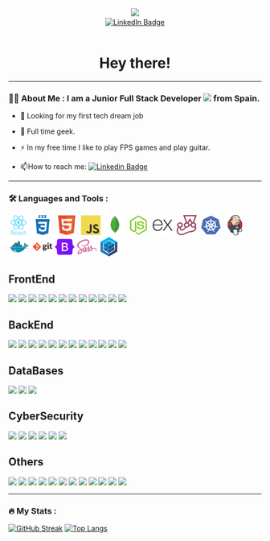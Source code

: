 <div id="header" align="center">
  <img src="https://media.giphy.com/media/RN8FdaB6T1bkkI5n4I/giphy.gif" width="100"/>
  <div id="badges">
  <a href="https://www.linkedin.com/in/jorge-campo-silvestre-350b7b174/">
    <img src="https://img.shields.io/badge/LinkedIn-blue?style=for-the-badge&logo=linkedin&logoColor=white" alt="LinkedIn Badge"/>
  </a>
  
</div>
<img src="https://komarev.com/ghpvc/?username=yorch82&style=flat-square&color=blue" alt=""/>
<h1>
  Hey there!
<!--  <img src="https://media.giphy.com/media/hvRJCLFzcasrR4ia7z/giphy.gif" width="1px"/> -->
</h1>
</div>

---

### :man_technologist: About Me : I am a Junior Full Stack Developer <img src="https://media.giphy.com/media/WUlplcMpOCEmTGBtBW/giphy.gif" width="30"> from Spain.

- :telescope: Looking for my first tech dream job

- :seedling: Full time geek.

- :zap: In my free time I like to play FPS games and play guitar.

- :mailbox:How to reach me: [![Linkedin Badge](https://img.shields.io/badge/-Jorge-blue?style=flat&logo=Linkedin&logoColor=white)](https://www.linkedin.com/in/jorge-campo-silvestre-350b7b174)

---

### :hammer_and_wrench: Languages and Tools :

<div>  
  <img src="https://github.com/devicons/devicon/blob/master/icons/react/react-original-wordmark.svg" title="React" alt="React" width="40" height="40"/>&nbsp;  
  <img src="https://github.com/devicons/devicon/blob/master/icons/css3/css3-plain-wordmark.svg"  title="CSS3" alt="CSS" width="40" height="40"/>&nbsp;
  <img src="https://github.com/devicons/devicon/blob/master/icons/html5/html5-original.svg" title="HTML5" alt="HTML" width="40" height="40"/>&nbsp;
  <img src="https://github.com/devicons/devicon/blob/master/icons/javascript/javascript-original.svg" title="JavaScript" alt="JavaScript" width="40" height="40"/>&nbsp;
  <img src="https://github.com/devicons/devicon/blob/master/icons/mongodb/mongodb-original.svg" title="MongoDB" alt="MongoDB" width="40" height="40"/>&nbsp;
  <img src="https://github.com/devicons/devicon/blob/master/icons/nodejs/nodejs-original.svg" title="NodeJS" alt="NodeJS" width="40" height="40"/>&nbsp;
  <img src="https://github.com/devicons/devicon/blob/master/icons/express/express-original.svg" title="Express" alt="Express" width="40" height="40"/>&nbsp;
  <img src="https://github.com/devicons/devicon/blob/master/icons/jest/jest-plain.svg" title="Jest" alt="Jest" width="40" height="40"/>&nbsp;
  <img src="https://github.com/devicons/devicon/blob/master/icons/kubernetes/kubernetes-plain.svg" title="Kubernetes" alt="Kubernetes" width="40" height="40"/>&nbsp;
  <img src="https://github.com/devicons/devicon/blob/master/icons/jenkins/jenkins-original.svg" title="Jenkins" alt="Jenkins" width="40" height="40"/>&nbsp;
  <img src="https://github.com/devicons/devicon/blob/master/icons/docker/docker-original.svg" title="Docker" alt="Docker" width="40" height="40"/>&nbsp;
  <img src="https://github.com/devicons/devicon/blob/master/icons/git/git-original-wordmark.svg" title="Git" **alt="Git" width="40" height="40"/>
  <img src="https://github.com/devicons/devicon/blob/master/icons/bootstrap/bootstrap-original.svg" title="Bootstrap" **alt="Bootstrap" width="40" height="40"/>
  <img src="https://github.com/devicons/devicon/blob/master/icons/sass/sass-original.svg" title="Sass" **alt="Sass" width="40" height="40"/>
  <img src="https://github.com/devicons/devicon/blob/master/icons/sequelize/sequelize-original.svg" title="Sequelize" **alt="Sequelize" width="40" height="40"/>
 
</div>

<h2>FrontEnd</h2>
<div>
  <img height="24px" src="https://img.shields.io/badge/html5-%23E34F26.svg?style=for-the-badge&logo=html5&logoColor=white">
  <img height="24px" src="https://img.shields.io/badge/css3-%231572B6.svg?style=for-the-badge&logo=css3&logoColor=white">
  <img height="24px" src="https://img.shields.io/badge/bootstrap-%23563D7C.svg?style=for-the-badge&logo=bootstrap&logoColor=white">  
  <img height="24px" src="https://img.shields.io/badge/javascript-%23323330.svg?style=for-the-badge&logo=javascript&logoColor=%23F7DF1E">
    <img height="24px" src="https://img.shields.io/badge/jquery-%230769AD.svg?style=for-the-badge&logo=jquery&logoColor=white">
  <img height="24px" src="https://img.shields.io/badge/react-%2320232a.svg?style=for-the-badge&logo=react&logoColor=%2361DAFB">    
    <img height="24px" src="https://img.shields.io/badge/React_Router-CA4245?style=for-the-badge&logo=react-router&logoColor=white">
    <img height="24px" src="https://img.shields.io/badge/redux-%23593d88.svg?style=for-the-badge&logo=redux&logoColor=white">
  <img height="24px" src="https://img.shields.io/badge/chart.js-F5788D.svg?style=for-the-badge&logo=chart.js&logoColor=white">
  <img height="24px" src="https://img.shields.io/badge/SASS-hotpink.svg?style=for-the-badge&logo=SASS&logoColor=white">
    <img height="24px" src="https://img.shields.io/badge/MUI-%230081CB.svg?style=for-the-badge&logo=mui&logoColor=white">
     <img height="24px" src="https://img.shields.io/badge/markdown-%23000000.svg?style=for-the-badge&logo=markdown&logoColor=white)">
</div>

<h2>BackEnd</h2>
<div>
  <img height="24px" src="https://img.shields.io/badge/node.js-6DA55F?style=for-the-badge&logo=node.js&logoColor=white">
  <img height="24px" src="https://img.shields.io/badge/NPM-%23000000.svg?style=for-the-badge&logo=npm&logoColor=white">
    <img height="24px" src="https://img.shields.io/badge/yarn-%232C8EBB.svg?style=for-the-badge&logo=yarn&logoColor=white">
  <img height="24px" src="https://img.shields.io/badge/express.js-%23404d59.svg?style=for-the-badge&logo=express&logoColor=%2361DAFB">
    <img height="24px" src="https://img.shields.io/badge/Next-black?style=for-the-badge&logo=next.js&logoColor=white">
  <img height="24px" src="https://img.shields.io/badge/Sequelize-52B0E7?style=for-the-badge&logo=Sequelize&logoColor=white">
  <img height="24px" src="https://img.shields.io/badge/JWT-black?style=for-the-badge&logo=JSON%20web%20tokens">
  <img height="24px" src="https://img.shields.io/badge/-jest-%23C21325?style=for-the-badge&logo=jest&logoColor=white">
  <img height="24px" src="https://img.shields.io/badge/Postman-FF6C37?style=for-the-badge&logo=postman&logoColor=white">
    <img height="24px" src="https://img.shields.io/badge/Insomnia-black?style=for-the-badge&logo=insomnia&logoColor=5849BE">
    <img height="24px" src="https://img.shields.io/badge/-Swagger-%23Clojure?style=for-the-badge&logo=swagger&logoColor=white">
    <img height="24px" src="https://img.shields.io/badge/-PHP-%23Clojure?style=for-the-badge&logo=php&logoColor=white">  
</div>

<h2>DataBases</h2>
<div>
<img height="24px" src="https://img.shields.io/badge/Firebase-039BE5?style=for-the-badge&logo=Firebase&logoColor=white">
  <img height="24px" src="https://img.shields.io/badge/MongoDB-%234ea94b.svg?style=for-the-badge&logo=mongodb&logoColor=white">
  <img height="24px" src="https://img.shields.io/badge/mysql-%2300f.svg?style=for-the-badge&logo=mysql&logoColor=white">
</div>

<h2>CyberSecurity</h2>
<div>
  <img height="24px" src="https://img.shields.io/badge/burpsuite-%23039BE5.svg?style=for-the-badge&logo=BurpSuite">
  <img height="24px" src="https://img.shields.io/badge/Nmap-%23039BE5.svg?style=for-the-badge&logo=Nmap">
  <img height="24px" src="https://img.shields.io/badge/smbclient-%23039BE5.svg?style=for-the-badge&logo=SmbClient">
  <img height="24px" src="https://img.shields.io/badge/crackmapexec-%23039BE5.svg?style=for-the-badge&logo=Crackmapexec">
  <img height="24px" src="https://img.shields.io/badge/wfuzz-%23039BE5.svg?style=for-the-badge&logo=WFuzz">
  <img height="24px" src="https://img.shields.io/badge/gobuster-%23039BE5.svg?style=for-the-badge&logo=GoBuster">
</div>  

<h2>Others</h2>
<div>    
    <img height="24px" src="https://img.shields.io/badge/heroku-%23430098.svg?style=for-the-badge&logo=heroku&logoColor=white">
    <img height="24px" src="https://img.shields.io/badge/vercel-%23000000.svg?style=for-the-badge&logo=vercel&logoColor=white">  
  <img height="24px" src="https://img.shields.io/badge/Atom-%2366595C.svg?style=for-the-badge&logo=atom&logoColor=white">
    <img height="24px" src="https://img.shields.io/badge/CodePen-white?style=for-the-badge&logo=codepen&logoColor=black">    
    <img height="24px" src="https://img.shields.io/badge/sublime_text-%23575757.svg?style=for-the-badge&logo=sublime-text&logoColor=important">
   <img height="24px" src="https://img.shields.io/badge/Visual%20Studio%20Code-0078d7.svg?style=for-the-badge&logo=visual-studio-code&logoColor=white">
   <img height="24px" src="https://img.shields.io/badge/ESLint-4B3263?style=for-the-badge&logo=eslint&logoColor=white">  
  <img height="24px" src="https://img.shields.io/badge/git-%23F05033.svg?style=for-the-badge&logo=git&logoColor=white">
  <img height="24px" src="https://img.shields.io/badge/Linux-FCC624?style=for-the-badge&logo=linux&logoColor=black">
  <img height="24px" src="https://img.shields.io/badge/Windows-0078D6?style=for-the-badge&logo=windows&logoColor=white">
  <img height="24px" src="https://img.shields.io/badge/Trello-%23026AA7.svg?style=for-the-badge&logo=Trello&logoColor=white">
    <img height="24px" src="https://img.shields.io/badge/tor-%237E4798.svg?style=for-the-badge&logo=tor-project&logoColor=white">
</div>

---

### :fire: My Stats :

[![GitHub Streak](http://github-readme-streak-stats.herokuapp.com?user=yorch82&theme=dark&date_format=j%20M%5B%20Y%5D)](https://git.io/streak-stats)
[![Top Langs](https://github-readme-stats.vercel.app/api/top-langs/?username=yorch82&layout=compact&theme=vision-friendly-dark)](https://github.com/anuraghazra/github-readme-stats)


